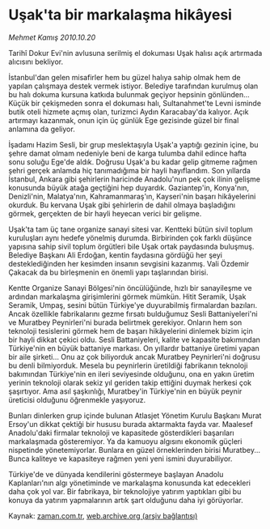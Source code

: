 # Uşak'ta bir markalaşma hikâyesi

*Mehmet Kamış 2010.10.20*

<td class="news-spot">
<p>Tarihî Dokur Evi'nin avlusuna serilmiş el dokuması Uşak halısı açık artırmada alıcısını bekliyor.</p>
<p><p>İstanbul'dan gelen misafirler hem bu güzel halıya sahip olmak hem de yapılan çalışmaya destek vermek istiyor. Belediye tarafından kurulmuş olan bu halı dokuma kursuna katkıda bulunmak geçiyor hepsinin gönlünden... Küçük bir çekişmeden sonra el dokuması halı, Sultanahmet'te Levni isminde butik oteli hizmete açmış olan, turizmci Aydın Karacabay'da kalıyor. Açık artırmayı kazanmak, onun için üç günlük Ege gezisinde güzel bir final anlamına da geliyor.
<p>İşadamı Hazim Sesli, bir grup meslektaşıyla Uşak'a yaptığı gezinin içine, bu şehre damat olmam nedeniyle beni de karga tulumba dahil edince hafta sonu soluğu Ege'de aldık. Doğrusu Uşak'a bu kadar gelip gitmeme rağmen şehri gerçek anlamda hiç tanımadığıma bir hayli hayıflandım. Son yıllarda İstanbul, Ankara gibi şehirlerin haricinde Anadolu'nun pek çok ilinin gelişme konusunda büyük atağa geçtiğini hep duyardık. Gaziantep'in, Konya'nın, Denizli'nin, Malatya'nın, Kahramanmaraş'ın, Kayseri'nin başarı hikâyelerini okurduk. Bu kervana Uşak gibi şehirlerin de dahil olmaya başladığını görmek, gerçekten de bir hayli heyecan verici bir gelişme.
<p>Uşak'ta tam üç tane organize sanayi sitesi var. Kentteki bütün sivil toplum kuruluşları aynı hedefe yönelmiş durumda. Birbirinden çok farklı düşünce yapısına sahip sivil toplum örgütleri bile Uşak ortak paydasında buluşmuş. Belediye Başkanı Ali Erdoğan, kentin faydasına gördüğü her şeyi desteklediğinden her kesimden insanın sevgisini kazanmış. Vali Özdemir Çakacak da bu birleşmenin en önemli yapı taşlarından birisi. 
<p>Kentte Organize Sanayi Bölgesi'nin öncülüğünde, hızlı bir sanayileşme ve ardından markalaşma girişimlerini görmek mümkün. Hitit Seramik, Uşak Seramik, Umpaş, sesini bütün Türkiye'ye duyurabilmiş firmalardan bazıları. Ancak özellikle fabrikalarını gezme fırsatı bulduğumuz Sesli Battaniyeleri'ni ve Muratbey Peynirleri'ni burada belirtmek gerekiyor. Onların hem son teknoloji tesislerini görmek hem de başarı hikâyelerini dinlemek bizim için bir hayli dikkat çekici oldu. Sesli Battaniyeleri, kalite ve kapasite bakımından Türkiye'nin en büyük battaniye markası. On yıllardır battaniye üretimi yapan bir aile şirketi... Onu az çok biliyorduk ancak Muratbey Peynirleri'ni doğrusu bu denli bilmiyorduk. Mesela bu peynirlerin üretildiği fabrikanın teknoloji bakımından Türkiye'nin en ileri seviyesinde olduğunu, ona en yakın üretim yerinin teknoloji olarak sekiz yıl geriden takip ettiğini duymak herkesi çok şaşırtıyor. Ama asıl şaşkınlığı, Muratbey'in Türkiye'nin en büyük peynir üreticisi olduğunu öğrenmekle yaşıyoruz.
<p>Bunları dinlerken grup içinde bulunan Atlasjet Yönetim Kurulu Başkanı Murat Ersoy'un dikkat çektiği bir hususu burada aktarmakta fayda var. Maalesef Anadolu'daki firmalar teknoloji ve kapasitede gösterdikleri başarıları markalaşmada gösteremiyor. Ya da kamuoyu algısını ekonomik güçleri nispetinde yönetemiyorlar. Bunlara en güzel örneklerinden birisi Muratbey... Bunca kaliteye ve kapasiteye rağmen yeni yeni ismini duyurabiliyor.
<p>Türkiye'de ve dünyada kendilerini göstermeye başlayan Anadolu Kaplanları'nın algı yönetiminde ve markalaşma konusunda kat edecekleri daha çok yol var. Bir fabrikaya, bir teknolojiye yatırım yaptıkları gibi bu konuya da yatırım yapmalarının artık şart olduğunu daha iyi görüyorlar. </p>
<a href="http://web.archive.org/web/20101130155416/mailto:m.kamis@zaman.com.tr">
</a></p></p></p></p></p></p></td>

Kaynak: [zaman.com.tr](http://zaman.com.tr/yazar.do?yazino=1042480), [web.archive.org (arşiv bağlantısı)](http://web.archive.org/web/20101130155416/http://zaman.com.tr/yazar.do?yazino=1042480)
